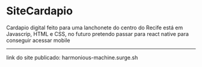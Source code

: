 # SiteCardapio
Cardapio digital feito para uma lanchonete do centro do Recife
está em Javascrip, HTML  e CSS, no futuro pretendo passar para react native para conseguir acessar mobile

*************

link do site publicado: harmonious-machine.surge.sh
